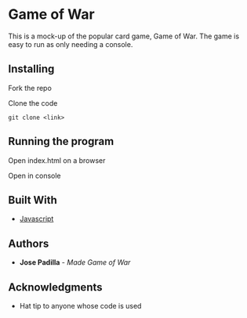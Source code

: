 # Game of War

This is a mock-up of the popular card game, Game of War. The game is easy to run as only needing a console. 


## Installing

Fork the repo

Clone the code

    git clone <link>
    
## Running the program
    
Open index.html on a browser

Open in console


## Built With

  - [Javascript](https://www.javascript.com/)

## Authors

  - **Jose Padilla** - *Made Game of War* 

## Acknowledgments

  - Hat tip to anyone whose code is used

